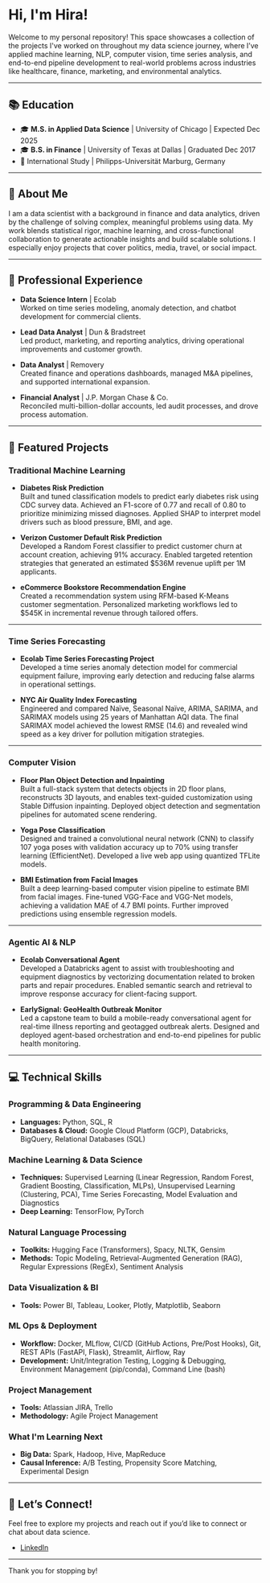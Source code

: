 # Hi, I'm Hira!

Welcome to my personal repository! This space showcases a collection of the projects I've worked on throughout my data science journey, where I’ve applied machine learning, NLP, computer vision, time series analysis, and end-to-end pipeline development to real-world problems across industries like healthcare, finance, marketing, and environmental analytics.

---

## 📚 Education
- 🎓 **M.S. in Applied Data Science** | University of Chicago | Expected Dec 2025
- 🎓 **B.S. in Finance** | University of Texas at Dallas | Graduated Dec 2017
- 📍 International Study | Philipps-Universität Marburg, Germany

---

## 🎯 About Me
I am a data scientist with a background in finance and data analytics, driven by the challenge of solving complex, meaningful problems using data. My work blends statistical rigor, machine learning, and cross-functional collaboration to generate actionable insights and build scalable solutions. I especially enjoy projects that cover politics, media, travel, or social impact.

---

## 💼 Professional Experience
- **Data Science Intern** | Ecolab  
  Worked on time series modeling, anomaly detection, and chatbot development for commercial clients.
  
- **Lead Data Analyst** | Dun & Bradstreet  
  Led product, marketing, and reporting analytics, driving operational improvements and customer growth.

- **Data Analyst** | Removery  
  Created finance and operations dashboards, managed M&A pipelines, and supported international expansion.

- **Financial Analyst** | J.P. Morgan Chase & Co.  
  Reconciled multi-billion-dollar accounts, led audit processes, and drove process automation.

---

## 📂 Featured Projects

### Traditional Machine Learning
- **Diabetes Risk Prediction**  
  Built and tuned classification models to predict early diabetes risk using CDC survey data. Achieved an F1-score of 0.77 and recall of 0.80 to prioritize minimizing missed diagnoses. Applied SHAP to interpret model drivers such as blood pressure, BMI, and age.

- **Verizon Customer Default Risk Prediction**  
  Developed a Random Forest classifier to predict customer churn at account creation, achieving 91% accuracy. Enabled targeted retention strategies that generated an estimated $536M revenue uplift per 1M applicants.

- **eCommerce Bookstore Recommendation Engine**  
  Created a recommendation system using RFM-based K-Means customer segmentation. Personalized marketing workflows led to $545K in incremental revenue through tailored offers.

---

### Time Series Forecasting
- **Ecolab Time Series Forecasting Project**  
  Developed a time series anomaly detection model for commercial equipment failure, improving early detection and reducing false alarms in operational settings.

- **NYC Air Quality Index Forecasting**  
  Engineered and compared Naïve, Seasonal Naïve, ARIMA, SARIMA, and SARIMAX models using 25 years of Manhattan AQI data. The final SARIMAX model achieved the lowest RMSE (14.6) and revealed wind speed as a key driver for pollution mitigation strategies.

---

### Computer Vision
- **Floor Plan Object Detection and Inpainting**  
  Built a full-stack system that detects objects in 2D floor plans, reconstructs 3D layouts, and enables text-guided customization using Stable Diffusion inpainting. Deployed object detection and segmentation pipelines for automated scene rendering.
  
- **Yoga Pose Classification**  
  Designed and trained a convolutional neural network (CNN) to classify 107 yoga poses with validation accuracy up to 70% using transfer learning (EfficientNet). Developed a live web app using quantized TFLite models.

- **BMI Estimation from Facial Images**  
  Built a deep learning-based computer vision pipeline to estimate BMI from facial images. Fine-tuned VGG-Face and VGG-Net models, achieving a validation MAE of 4.7 BMI points. Further improved predictions using ensemble regression models.

---

### Agentic AI & NLP
- **Ecolab Conversational Agent**  
  Developed a Databricks agent to assist with troubleshooting and equipment diagnostics by vectorizing documentation related to broken parts and repair procedures. Enabled semantic search and retrieval to improve response accuracy for client-facing support.


- **EarlySignal: GeoHealth Outbreak Monitor**  
  Led a capstone team to build a mobile-ready conversational agent for real-time illness reporting and geotagged outbreak alerts. Designed and deployed agent-based orchestration and end-to-end pipelines for public health monitoring.

---

## 💻 Technical Skills

### Programming & Data Engineering
- **Languages:** Python, SQL, R
- **Databases & Cloud:** Google Cloud Platform (GCP), Databricks, BigQuery, Relational Databases (SQL)

### Machine Learning & Data Science
- **Techniques:** Supervised Learning (Linear Regression, Random Forest, Gradient Boosting, Classification, MLPs), Unsupervised Learning (Clustering, PCA), Time Series Forecasting, Model Evaluation and Diagnostics
- **Deep Learning:** TensorFlow, PyTorch

### Natural Language Processing
- **Toolkits:** Hugging Face (Transformers), Spacy, NLTK, Gensim
- **Methods:** Topic Modeling, Retrieval-Augmented Generation (RAG), Regular Expressions (RegEx), Sentiment Analysis

### Data Visualization & BI
- **Tools:** Power BI, Tableau, Looker, Plotly, Matplotlib, Seaborn

### ML Ops & Deployment
- **Workflow:** Docker, MLflow, CI/CD (GitHub Actions, Pre/Post Hooks), Git, REST APIs (FastAPI, Flask), Streamlit, Airflow, Ray
- **Development:** Unit/Integration Testing, Logging & Debugging, Environment Management (pip/conda), Command Line (bash)

### Project Management
- **Tools:** Atlassian JIRA, Trello
- **Methodology:** Agile Project Management

### What I'm Learning Next
- **Big Data:** Spark, Hadoop, Hive, MapReduce
- **Causal Inference:** A/B Testing, Propensity Score Matching, Experimental Design

---

## 🤝 Let’s Connect!
Feel free to explore my projects and reach out if you’d like to connect or chat about data science.

- [LinkedIn](https://www.linkedin.com/in/hirastanley95/)

---

Thank you for stopping by! 
